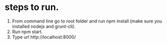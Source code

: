 # steps to run.

1. From command line go to root folder and run npm install (make sure you installed nodejs and grunt-cli).
2. Run npm start. 
3. Type url http://localhost:8000/